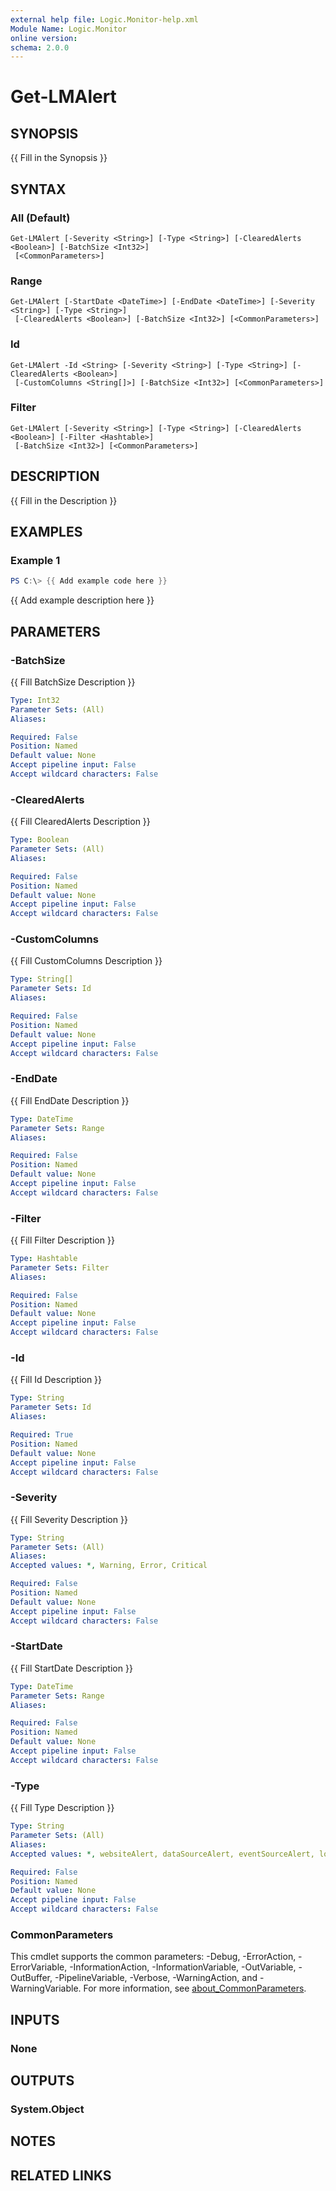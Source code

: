 ```yaml
---
external help file: Logic.Monitor-help.xml
Module Name: Logic.Monitor
online version:
schema: 2.0.0
---
```


# Get-LMAlert

## SYNOPSIS
{{ Fill in the Synopsis }}

## SYNTAX

### All (Default)
```
Get-LMAlert [-Severity <String>] [-Type <String>] [-ClearedAlerts <Boolean>] [-BatchSize <Int32>]
 [<CommonParameters>]
```

### Range
```
Get-LMAlert [-StartDate <DateTime>] [-EndDate <DateTime>] [-Severity <String>] [-Type <String>]
 [-ClearedAlerts <Boolean>] [-BatchSize <Int32>] [<CommonParameters>]
```

### Id
```
Get-LMAlert -Id <String> [-Severity <String>] [-Type <String>] [-ClearedAlerts <Boolean>]
 [-CustomColumns <String[]>] [-BatchSize <Int32>] [<CommonParameters>]
```

### Filter
```
Get-LMAlert [-Severity <String>] [-Type <String>] [-ClearedAlerts <Boolean>] [-Filter <Hashtable>]
 [-BatchSize <Int32>] [<CommonParameters>]
```

## DESCRIPTION
{{ Fill in the Description }}

## EXAMPLES

### Example 1
```powershell
PS C:\> {{ Add example code here }}
```

{{ Add example description here }}

## PARAMETERS

### -BatchSize
{{ Fill BatchSize Description }}

```yaml
Type: Int32
Parameter Sets: (All)
Aliases:

Required: False
Position: Named
Default value: None
Accept pipeline input: False
Accept wildcard characters: False
```

### -ClearedAlerts
{{ Fill ClearedAlerts Description }}

```yaml
Type: Boolean
Parameter Sets: (All)
Aliases:

Required: False
Position: Named
Default value: None
Accept pipeline input: False
Accept wildcard characters: False
```

### -CustomColumns
{{ Fill CustomColumns Description }}

```yaml
Type: String[]
Parameter Sets: Id
Aliases:

Required: False
Position: Named
Default value: None
Accept pipeline input: False
Accept wildcard characters: False
```

### -EndDate
{{ Fill EndDate Description }}

```yaml
Type: DateTime
Parameter Sets: Range
Aliases:

Required: False
Position: Named
Default value: None
Accept pipeline input: False
Accept wildcard characters: False
```

### -Filter
{{ Fill Filter Description }}

```yaml
Type: Hashtable
Parameter Sets: Filter
Aliases:

Required: False
Position: Named
Default value: None
Accept pipeline input: False
Accept wildcard characters: False
```

### -Id
{{ Fill Id Description }}

```yaml
Type: String
Parameter Sets: Id
Aliases:

Required: True
Position: Named
Default value: None
Accept pipeline input: False
Accept wildcard characters: False
```

### -Severity
{{ Fill Severity Description }}

```yaml
Type: String
Parameter Sets: (All)
Aliases:
Accepted values: *, Warning, Error, Critical

Required: False
Position: Named
Default value: None
Accept pipeline input: False
Accept wildcard characters: False
```

### -StartDate
{{ Fill StartDate Description }}

```yaml
Type: DateTime
Parameter Sets: Range
Aliases:

Required: False
Position: Named
Default value: None
Accept pipeline input: False
Accept wildcard characters: False
```

### -Type
{{ Fill Type Description }}

```yaml
Type: String
Parameter Sets: (All)
Aliases:
Accepted values: *, websiteAlert, dataSourceAlert, eventSourceAlert, logAlert

Required: False
Position: Named
Default value: None
Accept pipeline input: False
Accept wildcard characters: False
```

### CommonParameters
This cmdlet supports the common parameters: -Debug, -ErrorAction, -ErrorVariable, -InformationAction, -InformationVariable, -OutVariable, -OutBuffer, -PipelineVariable, -Verbose, -WarningAction, and -WarningVariable. For more information, see [about_CommonParameters](http://go.microsoft.com/fwlink/?LinkID=113216).

## INPUTS

### None
## OUTPUTS

### System.Object
## NOTES

## RELATED LINKS
